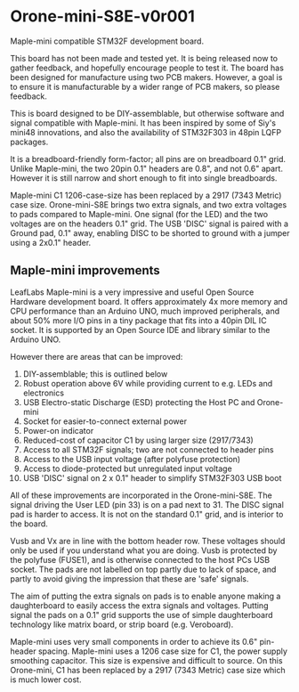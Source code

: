 Orone-mini-S8E-v0r001
=====================

Maple-mini compatible STM32F development board. 

This board has not been made and tested yet. It is being released now to gather feedback, and hopefully encourage people to test it. The board has been designed for manufacture using two PCB makers. However, a goal is to ensure it is manufacturable by a wider range of PCB makers, so please feedback.

This is board designed to be DIY-assemblable, but otherwise software and signal compatible with Maple-mini. It has been inspired by some of Siy's mini48 innovations, and also the availability of STM32F303 in 48pin LQFP packages.

It is a breadboard-friendly form-factor; all pins are on breadboard 0.1" grid. Unlike Maple-mini, the two 20pin 0.1" headers are 0.8", and not 0.6" apart. However it is still narrow and short enough to fit into single breadboards.

Maple-mini C1 1206-case-size has been replaced by a 2917 (7343 Metric) case size. 
Orone-mini-S8E brings two extra signals, and two extra voltages to pads compared to Maple-mini. One signal (for the LED) and the two voltages are on the headers 0.1" grid. The USB 'DISC' signal is paired with a Ground pad, 0.1" away, enabling DISC to be shorted to ground with a jumper using a 2x0.1" header.


Maple-mini improvements
-----------------------
LeafLabs Maple-mini is a very impressive and useful Open Source Hardware development board. It offers approximately 4x more memory and CPU performance than an Arduino UNO, much improved peripherals, and about 50% more I/O pins in a tiny package that fits into a 40pin DIL IC socket. It is supported by an Open Source IDE and library similar to the Arduino UNO. 

However there are areas that can be improved:  
1.	DIY-assemblable; this is outlined below  
2.	Robust operation above 6V while providing current to e.g. LEDs and electronics  
3.	USB Electro-static Discharge (ESD) protecting the Host PC and Orone-mini  
4.	Socket for easier-to-connect external power  
5.	Power-on indicator  
6.	Reduced-cost of capacitor C1 by using larger size (2917/7343)  
7.	Access to all STM32F signals; two are not connected to header pins  
8.	Access to the USB input voltage (after polyfuse protection)  
9.	Access to diode-protected but unregulated input voltage  
10.	USB 'DISC' signal on 2 x 0.1" header to simplify STM32F303 USB boot


All of these improvements are incorporated in the Orone-mini-S8E. The signal driving the User LED (pin 33) is on a pad next to 31. The DISC signal pad is harder to access. It is not on the standard 0.1" grid, and is interior to the board. 

Vusb and Vx are in line with the bottom header row. These voltages should only be used if you understand what you are doing. Vusb is protected by the polyfuse (FUSE1), and is otherwise connected to the host PCs USB socket. The pads are not labelled on top partly due to lack of space, and partly to avoid giving the impression that these are 'safe' signals.

The aim of putting the extra signals on pads is to enable anyone making a daughterboard to easily access the extra signals and voltages. Putting signal the pads on a 0.1" grid supports the use of simple daughterboard technology like matrix board, or strip board (e.g. Veroboard).

Maple-mini uses very small components in order to achieve its 0.6" pin-header spacing. Maple-mini uses a 1206 case size for C1, the power supply smoothing capacitor. This size is expensive and difficult to source. On this Orone-mini, C1 has been replaced by a 2917 (7343 Metric) case size which is much lower cost. 
